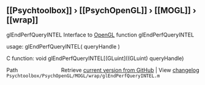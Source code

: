 ## [[Psychtoolbox]] &#8250; [[PsychOpenGL]] &#8250; [[MOGL]] &#8250; [[wrap]]

glEndPerfQueryINTEL  Interface to [OpenGL](OpenGL) function glEndPerfQueryINTEL  
  
usage:  glEndPerfQueryINTEL( queryHandle )  
  
C function:  void glEndPerfQueryINTEL[(GLuint]((GLuint) queryHandle)  




<div class="code_header" style="text-align:right;">
  <span style="float:left;">Path&nbsp;&nbsp;</span> <span class="counter">Retrieve <a href=
  "https://raw.github.com/Psychtoolbox-3/Psychtoolbox-3/beta/Psychtoolbox/PsychOpenGL/MOGL/wrap/glEndPerfQueryINTEL.m">current version from GitHub</a> | View <a href=
  "https://github.com/Psychtoolbox-3/Psychtoolbox-3/commits/beta/Psychtoolbox/PsychOpenGL/MOGL/wrap/glEndPerfQueryINTEL.m">changelog</a></span>
</div>
<div class="code">
  <code>Psychtoolbox/PsychOpenGL/MOGL/wrap/glEndPerfQueryINTEL.m</code>
</div>

